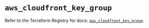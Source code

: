 # `aws_cloudfront_key_group`

Refer to the Terraform Registry for docs: [`aws_cloudfront_key_group`](https://registry.terraform.io/providers/hashicorp/aws/4.54.0/docs/resources/cloudfront_key_group).
